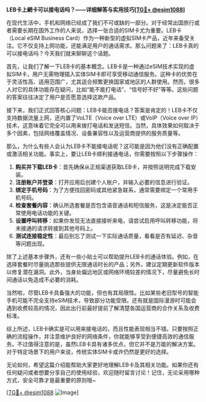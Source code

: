 **LEB卡上網卡可以接电话吗？——详细解答与实用技巧[[TG💪+ @esim1088](https://t.me/s/esim1088)]**

在现代生活中，手机和网络已经成了我们不可或缺的一部分。对于经常出国旅行或者需要长期在国外工作的人来说，选择一张合适的SIM卡尤为重要。LEB卡（Local eSIM Business Card）作为一种新型的虚拟SIM卡产品，近年来备受关注。它不仅支持上网功能，还能满足用户的通话需求。那么问题来了：LEB卡真的可以接电话吗？今天我们就来聊聊这个话题。

首先，让我们了解一下LEB卡的基本概念。LEB卡是一种通过eSIM技术实现的虚拟SIM卡，用户无需物理插入实体SIM卡即可享受移动通信服务。这种卡的优势在于灵活性高、适用范围广，尤其适合频繁更换国家或地区的人群使用。然而，很多人对它的具体功能存在疑问，比如“能不能打电话”、“信号好不好”等等。这些问题的答案往往决定了用户是否愿意选择这款产品。

接下来，我们正式回答核心问题：LEB卡能否接电话？答案是肯定的！LEB卡不仅支持数据流量上网，还内置了VoLTE（Voice over LTE）或VoIP（Voice over IP）技术，这意味着它完全可以用来拨打电话和发送短信。当然，具体效果如何取决于多个因素，包括网络覆盖情况、设备兼容性以及运营商提供的服务质量等。

那么，为什么有些人会认为LEB卡不能接电话呢？这可能是因为他们没有正确配置或激活相关功能。事实上，要让LEB卡顺利接通电话，你需要按照以下步骤操作：

1. **购买并下载LEB卡**：首先确保从正规渠道获取LEB卡，并按照说明完成下载安装。
2. **注册账户并登录**：打开应用后创建个人账户，并输入必要的信息进行验证。
3. **绑定手机号码**：为了方便找回密码或其他紧急联系，通常需要绑定一个常用手机号码。
4. **检查套餐内容**：确认所选套餐是否包含语音通话和短信服务，这是决定能否正常使用电话功能的关键。
5. **设置呼叫转移**：如果你发现无法直接接听来电，请尝试启用呼叫转移功能，将未接通的请求转接到其他号码上。
6. **测试连接稳定性**：最后别忘了测试一下实际通话质量，看看是否有延迟、杂音等问题出现。

除了上述基本步骤外，还有一些小贴士可以帮助提升LEB卡的通话体验。例如，在选择套餐时尽量挑选那些提供无限通话时长的产品；另外，建议定期更新软件版本以修复潜在漏洞。此外，当身处偏远地区或网络环境较差的情况下，尽量避免长时间通话以免造成不必要的消耗。

当然啦，尽管LEB卡具备强大的功能，但也有其局限性。比如某些老旧型号的智能手机可能不完全支持eSIM技术，导致部分功能受限。还有就是国际漫游时可能会遇到收费较高的情况，因此出行前最好提前了解清楚各国运营商的合作关系及收费标准。

综上所述，LEB卡确实是可以用来接电话的，而且性能表现相当不错。只要按照正确的流程操作，并注意维护良好的网络条件，你就能够享受到便捷高效的通信服务。不过值得注意的是，虽然LEB卡具有诸多优点，但它并不是万能的解决方案。对于特定场景下的用户来说，传统实体SIM卡或许仍然是更好的选择。

无论如何，希望这篇介绍能帮助大家更好地理解LEB卡及其相关功能。如果你还有任何疑问或者想要分享自己的使用经验，欢迎随时留言讨论！记住，无论采用哪种方式，安全可靠才是最重要的原则哦~ 

[[TG💪+ @esim1088](https://t.me/s/esim1088) ![Image](https://i.postimg.cc/4NQfJmqS/Snipaste-2025-05-13-00-14-12.png)]